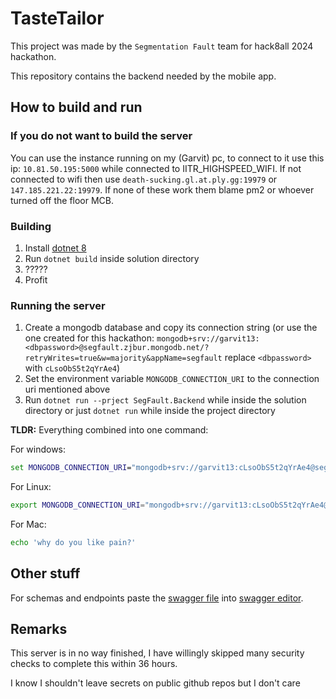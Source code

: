 # TasteTailor

This project was made by the `Segmentation Fault` team for hack8all 2024 hackathon.

This repository contains the backend needed by the mobile app.

## How to build and run

### If you do not want to build the server
You can use the instance running on my (Garvit) pc, to connect to it use this ip: `10.81.50.195:5000` while connected to IITR_HIGHSPEED_WIFI.
If not connected to wifi then use `death-sucking.gl.at.ply.gg:19979` or `147.185.221.22:19979`. If none of these work them blame pm2 or whoever turned off the floor MCB.

### Building

1. Install [dotnet 8](https://dotnet.microsoft.com/en-us/download)
2. Run `dotnet build` inside solution directory
3. ?????
4. Profit

### Running the server
1. Create a mongodb database and copy its connection string (or use the one created for this hackathon: `mongodb+srv://garvit13:<dbpassword>@segfault.zjbur.mongodb.net/?retryWrites=true&w=majority&appName=segfault` replace `<dbpassword>` with `cLsoObS5t2qYrAe4`)
2. Set the environment variable `MONGODB_CONNECTION_URI` to the connection uri mentioned above
3. Run `dotnet run --prject SegFault.Backend` while inside the solution directory or just `dotnet run` while inside the project directory

**TLDR:**
Everything combined into one command:

For windows: 
```cmd
set MONGODB_CONNECTION_URI="mongodb+srv://garvit13:cLsoObS5t2qYrAe4@segfault.zjbur.mongodb.net/?retryWrites=true&w=majority&appName=segfault" && dotnet run --project SegFault.Backend
```
For Linux:
```sh
export MONGODB_CONNECTION_URI="mongodb+srv://garvit13:cLsoObS5t2qYrAe4@segfault.zjbur.mongodb.net/?retryWrites=true&w=majority&appName=segfault" && dotnet run --project SegFault.Backend
```
For Mac:
```zsh
echo 'why do you like pain?'
```

## Other stuff
For schemas and endpoints paste the [swagger file](https://github.com/toasty1307/SegFault.Backend/blob/master/SegFault.Backend/swagger.json) into [swagger editor](https://editor-next.swagger.io/).

## Remarks
This server is in no way finished, I have willingly skipped many security checks to complete this within 36 hours.

I know I shouldn't leave secrets on public github repos but I don't care
